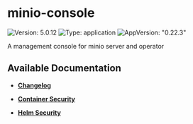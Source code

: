 # minio-console

![Version: 5.0.12](https://img.shields.io/badge/Version-5.0.12-informational?style=flat-square) ![Type: application](https://img.shields.io/badge/Type-application-informational?style=flat-square) ![AppVersion: "0.22.3"](https://img.shields.io/badge/AppVersion-"0.22.3"-informational?style=flat-square)

A management console for minio server and operator

## Available Documentation

- [**Changelog**](CHANGELOG)

- [**Container Security**](container-security)

- [**Helm Security**](helm-security)

